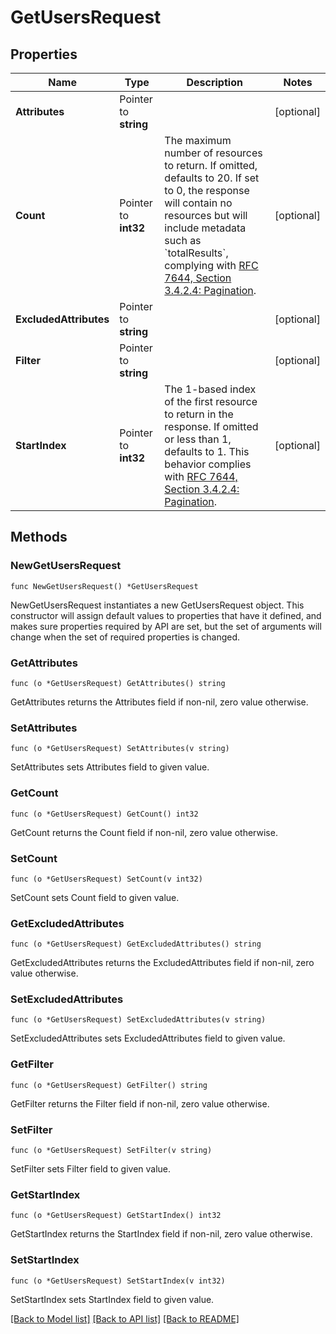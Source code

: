 # GetUsersRequest

## Properties

Name | Type | Description | Notes
------------ | ------------- | ------------- | -------------
**Attributes** | Pointer to **string** |  | [optional] 
**Count** | Pointer to **int32** | The maximum number of resources to return. If omitted, defaults to 20. If set to 0, the response will contain no resources but will include metadata such as &#x60;totalResults&#x60;, complying with [RFC 7644, Section 3.4.2.4: Pagination](https://datatracker.ietf.org/doc/html/rfc7644#section-3.4.2.4). | [optional] 
**ExcludedAttributes** | Pointer to **string** |  | [optional] 
**Filter** | Pointer to **string** |  | [optional] 
**StartIndex** | Pointer to **int32** | The 1-based index of the first resource to return in the response. If omitted or less than 1, defaults to 1. This behavior complies with [RFC 7644, Section 3.4.2.4: Pagination](https://datatracker.ietf.org/doc/html/rfc7644#section-3.4.2.4). | [optional] 

## Methods

### NewGetUsersRequest

`func NewGetUsersRequest() *GetUsersRequest`

NewGetUsersRequest instantiates a new GetUsersRequest object.
This constructor will assign default values to properties that have it defined,
and makes sure properties required by API are set, but the set of arguments
will change when the set of required properties is changed.

### GetAttributes

`func (o *GetUsersRequest) GetAttributes() string`

GetAttributes returns the Attributes field if non-nil, zero value otherwise.

### SetAttributes

`func (o *GetUsersRequest) SetAttributes(v string)`

SetAttributes sets Attributes field to given value.

### GetCount

`func (o *GetUsersRequest) GetCount() int32`

GetCount returns the Count field if non-nil, zero value otherwise.

### SetCount

`func (o *GetUsersRequest) SetCount(v int32)`

SetCount sets Count field to given value.

### GetExcludedAttributes

`func (o *GetUsersRequest) GetExcludedAttributes() string`

GetExcludedAttributes returns the ExcludedAttributes field if non-nil, zero value otherwise.

### SetExcludedAttributes

`func (o *GetUsersRequest) SetExcludedAttributes(v string)`

SetExcludedAttributes sets ExcludedAttributes field to given value.

### GetFilter

`func (o *GetUsersRequest) GetFilter() string`

GetFilter returns the Filter field if non-nil, zero value otherwise.

### SetFilter

`func (o *GetUsersRequest) SetFilter(v string)`

SetFilter sets Filter field to given value.

### GetStartIndex

`func (o *GetUsersRequest) GetStartIndex() int32`

GetStartIndex returns the StartIndex field if non-nil, zero value otherwise.

### SetStartIndex

`func (o *GetUsersRequest) SetStartIndex(v int32)`

SetStartIndex sets StartIndex field to given value.


[[Back to Model list]](../README.md#documentation-for-models) [[Back to API list]](../README.md#documentation-for-api-endpoints) [[Back to README]](../README.md)


